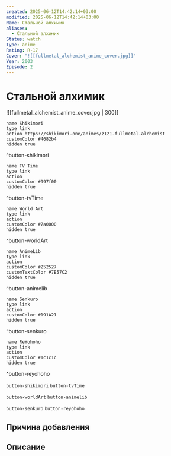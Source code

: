 ```yaml
---
created: 2025-06-12T14:42:14+03:00
modified: 2025-06-12T14:42:14+03:00
Name: Стальной алхимик
aliases:
  - Стальной алхимик
Status: watch
Type: anime
Rating: R-17
Cover: "![[fullmetal_alchemist_anime_cover.jpg]]"
Year: 2003
Episode: 2
---
```


# Стальной алхимик

![[fullmetal_alchemist_anime_cover.jpg | 300]]


```button
name Shikimori
type link
action https://shikimori.one/animes/z121-fullmetal-alchemist
customColor #4682b4
hidden true
```
^button-shikimori

```button
name TV Time
type link
action 
customColor #997f00
hidden true
```
^button-tvTime

```button
name World Art
type link
action 
customColor #7a0000
hidden true
```
^button-worldArt

```button
name AnimeLib
type link
action 
customColor #252527
customTextColor #7E57C2
hidden true
```
^button-animelib

```button
name Senkuro
type link
action 
customColor #191A21
hidden true
```
^button-senkuro

```button
name ReYohoho
type link
action 
customColor #1c1c1c
hidden true
```
^button-reyohoho



`button-shikimori` `button-tvTime`

`button-worldArt` `button-animelib`

`button-senkuro` `button-reyohoho`



## Причина добавления




## Описание



